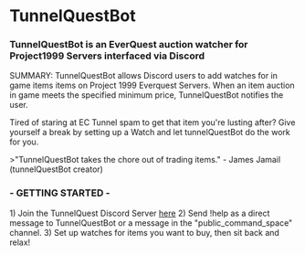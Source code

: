 <h1>TunnelQuestBot</h1>
<h3><span>TunnelQuestBot</span> is an EverQuest auction watcher for Project1999 Servers interfaced via Discord</h3>
<p>
SUMMARY: TunnelQuestBot allows Discord users to add watches for in game items items on Project 1999 Everquest Servers.  When an item auction in game meets the specified minimum price, TunnelQuestBot notifies the user.
</p> 
<p>
Tired of staring at EC Tunnel spam to get that item you're lusting after?  Give yourself a break by setting up a Watch and let tunnelQuestBot do the work for you.
</p>
<p>
>"TunnelQuestBot takes the chore out of trading items." - James Jamail (tunnelQuestBot creator)
</p> 

### - GETTING STARTED -
1\) Join the TunnelQuest Discord Server <a href='https://discord.gg/6XwXttJ'>here</a>
2\) Send !help as a direct message to TunnelQuestBot or a message in the "public_command_space" channel.
3\) Set up watches for items you want to buy, then sit back and relax!
